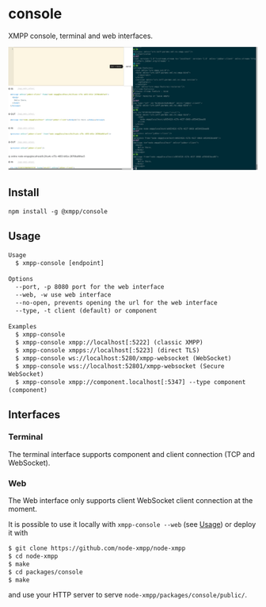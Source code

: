 # console

XMPP console, terminal and web interfaces.

![](screenshot.png)

## Install

```
npm install -g @xmpp/console
```

## Usage

```
Usage
  $ xmpp-console [endpoint]

Options
  --port, -p 8080 port for the web interface
  --web, -w use web interface
  --no-open, prevents opening the url for the web interface
  --type, -t client (default) or component

Examples
  $ xmpp-console
  $ xmpp-console xmpp://localhost[:5222] (classic XMPP)
  $ xmpp-console xmpps://localhost[:5223] (direct TLS)
  $ xmpp-console ws://localhost:5280/xmpp-websocket (WebSocket)
  $ xmpp-console wss://localhost:52801/xmpp-websocket (Secure WebSocket)
  $ xmpp-console xmpp://component.localhost[:5347] --type component (component)
```

## Interfaces

### Terminal

The terminal interface supports component and client connection (TCP and WebSocket).

### Web

The Web interface only supports client WebSocket client connection at the moment.

It is possible to use it locally with `xmpp-console --web` (see [Usage](#usage)) or deploy it with

```
$ git clone https://github.com/node-xmpp/node-xmpp
$ cd node-xmpp
$ make
$ cd packages/console
$ make
```

and use your HTTP server to serve `node-xmpp/packages/console/public/`.
